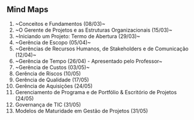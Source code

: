﻿## Mind Maps

1. ~Conceitos e Fundamentos (08/03)~
2. ~O Gerente de Projetos e as Estruturas Organizacionais (15/03)~
3. ~Iniciando um Projeto: Termo de Abertura (29/03)~
4. ~Gerência de Escopo (05/04)~
5. ~Gerências de Recursos Humanos, de Stakeholders e de Comunicação (12/04)~
6. ~Gerência de Tempo (26/04) - Apresentado pelo Professor~
7. ~Gerência de Custos (03/05)~
8. Gerência de Riscos (10/05)
9. Gerência de Qualidade (17/05)
10. Gerência de Aquisições (24/05)
11. Gerenciamento de Programa e de Portfólio & Escritório de Projetos (24/05)
12. Governança de TIC (31/05)
13. Modelos de Maturidade em Gestão de Projetos (31/05)
